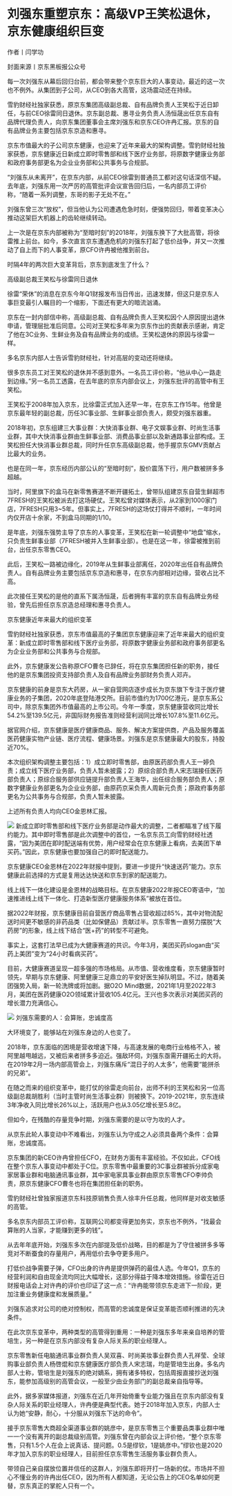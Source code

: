 # 刘强东重塑京东：高级VP王笑松退休，京东健康组织巨变

作者丨闫学功

封面来源丨京东黑板报公众号

每一次刘强东从幕后回归台前，都会带来整个京东巨大的人事变动，最近的这一次也不例外。从集团到子公司，从CEO到各大高管，这场震动还在持续。

雪豹财经社独家获悉，原京东集团高级副总裁、自有品牌负责人王笑松于近日卸任，与前CEO徐雷同日退休。京东副总裁、惠寻业务负责人汤恒晟出任京东自有品牌代理负责人，向京东集团董事会主席刘强东和京东CEO许冉汇报。京东的自有品牌业务主要包括京东京造和惠寻。

京东市值最大的子公司京东健康，也迎来了近年来最大的架构调整。雪豹财经社独家获悉，京东健康近日新成立即时零售部和线下医疗业务部，将原数字健康业务部和政府事务部更名为企业业务部和公共事务与合规部。

“刘强东从未离开”，在京东内部，从前CEO徐雷到普通员工都对这句话深信不疑。去年底，刘强东用一次严厉的高管批评会议宣告回归后，一名内部员工评价称，“随着一系列调整，东哥的影子无处不在。”

刘强东曾三次“放权”，但当他认为公司遭遇危急时刻，便强势回归，带着变革决心推动这架巨大机器上的齿轮继续转动。

上一次是在京东内部被称为“至暗时刻”的2018年，刘强东换下了大批高管，将徐雷推上前台。如今，多次直言京东遭遇危机的刘强东打起了低价战争，并又一次推动了自上而下的人事变革，原CFO许冉被他推到前台。

时隔4年的两次巨大变革背后，京东到底发生了什么？

高级副总裁王笑松与徐雷同日退休

徐雷“荣休”的消息在京东今年Q1财报发布当日传出，迅速发酵，但这只是京东人事巨变最引人瞩目的一个缩影，下面还有更大的暗流汹涌。

京东在一封内部信中称，高级副总裁、自有品牌负责人王笑松因个人原因提出退休申请，管理层批准后同意。公司对王笑松多年来为京东作出的贡献表示感谢，肯定了他在3C业务、生鲜业务及自有品牌业务的成绩。王笑松退休的原因与徐雷一样。

多名京东内部人士告诉雪豹财经社，针对高层的变动还将继续。

很多京东员工对王笑松的退休并不感到意外。一名员工评价称，“他从中心一路走到边缘。”另一名员工透露，在去年底的京东内部会议上，刘强东批评的高管中有王笑松。

王笑松于2008年加入京东，比徐雷正式加入还早一年，在京东工作15年。他曾是京东最年轻的副总裁，历任3C事业部、生鲜事业部负责人，颇受刘强东器重。

2018年初，京东组建三大事业群：大快消事业群、电子文娱事业群、时尚生活事业群，其中大快消事业群由生鲜事业部、消费品事业部以及新通路事业部构成。王笑松担任大快消事业群总裁，同时升任京东高级副总裁，他手握京东GMV贡献占比最大的业务。

也是在同一年，京东经历内部公认的“至暗时刻”，股价震荡下行，用户数被拼多多超越。

当时，阿里旗下的盒马在新零售赛道不断开疆拓土，曾带队组建京东自营生鲜超市7FRESH的王笑松被派去打这场硬仗。王笑松曾对媒体表示，从2家到1000家门店，7FRESH只用3~5年。但事实上，7FRESH的这场仗打得并不顺利，一年时间内仅开店十余家，不到盒马同期的1/10。

是年底，刘强东强势主导了京东的人事变革，王笑松在新一轮调整中“地盘”缩水，只负责生鲜事业部（7FRESH被并入生鲜事业部）。也是在这一年，徐雷被推到前台，出任京东零售CEO。

此后，王笑松一路被边缘化，2019年从生鲜事业部离任，2020年出任自有品牌负责人。自有品牌业务主要包括京东京造和惠寻，在京东内部相对边缘，营收占比不高。

此次接任王笑松的是他的直系下属汤恒晟，后者拥有丰富的京东自有品牌业务经验，曾先后担任京东京造总经理和惠寻负责人。

京东健康近年来最大的组织变革

雪豹财经社独家获悉，京东市值最高的子集团京东健康迎来了近年来最大的组织变革：新成立即时零售部和线下医疗业务部，将原数字健康业务部和政府事务部更名为企业业务部和公共事务与合规部。

此外，京东健康发公告称原CFO曹冬已辞任，将在京东集团担任新的职务，接任他的是京东集团投资支持部负责人及自有品牌业务部财务负责人邓卉。

京东健康的前身是京东大药房，从一家自营网店逐步成长为京东旗下专注于医疗健康业务的子集团，2020年底登陆港交所。目前市值约为1700亿港元，是京东系公司中，除京东集团外市值最高的上市公司。今年一季度，京东健康营收同比增长54.2%至139.5亿元，非国际财务报告准则经营利润同比增长107.8%至11.6亿元。

据官网介绍，京东健康是医疗健康商品、服务、解决方案提供商，产品及服务覆盖医药健康实物产业链、医疗流程、健康场景。刘强东是京东健康最大的股东，持股近70%。

本次组织架构调整主要包括：1）成立即时零售部，由原医药部负责人王一婷负责；成立线下医疗业务部，负责人暂未披露；2）原综合部负责人宋志瑞接任医药部负责人；原综合服务部供应链提升部负责人王海华，出任综合服务部负责人；原数字健康业务部更名为企业业务部，由原药京采负责人周新元负责；原政府事务部更名为公共事务与合规部，负责人暂未披露。

上述所有负责人均向CEO金恩林汇报。

![](https://inews.gtimg.com/news_bt/OxmUYMf_I93wMla6LdE_MRdmaXD6grjnZFgQpGID-_WzEAA/1000)
新成立即时零售部和线下医疗业务部是动作最大的调整，二者都瞄准了线下履约能力。其中即时零售部是此次调整中的首位，一名京东员工向雪豹财经社透露，“因为美团在即时配送端有优势，用户经常会在京东健康上看病，去美团下单买药。”因此，京东健康也要加强自己的即时配送能力。

京东健康CEO金恩林在2022年财报中提到，要进一步提升“快速送药”能力。京东健康此前选择的方式是复用达达快送和京东到家的配送能力。

线上线下一体化建设是金恩林的战略目标。在京东健康2022年报CEO寄语中，“加速推进线上线下一体化、打造新型医疗健康服务体系”被放在首位。

据2022年财报，京东健康目前自营医疗商品零售占营收超过85%，其中对物流配送时间更不敏感的非药品类（比如保健品）贡献过半。京东零售一直努力摆脱“大药房”的形象，线上线下结合“医+药”的转型不可避免。

事实上，这套打法早已成为大健康赛道的共识。今年3月，美团买药slogan由“买药上美团”变为“24小时看病买药”。

目前，大健康赛道呈现一超多强的市场格局。从市值、营收维度看，京东健康暂时领先，早期与京东健康、阿里健康三足鼎立的平安好医生掉队明显。不过，随着美团强势入局，新一轮洗牌或将加剧。据O2O
Mind数据，2021年1月至2022年3月，美团在医药健康O2O领域累计营收105.4亿元。王兴也多次表示对美团买药的增长潜力充满信心。

![](https://inews.gtimg.com/news_bt/OcdXZ5VwyVidozlecZCVDplpdu-hKjLE2mPsxMfbH2gZ8AA/1000)
刘强东需要的人：会算账，忠诚度高

大环境变了，能够站在刘强东身边的人也变了。

2018年，京东面临的困境是营收增速下降，与高速发展的电商行业格格不入，被阿里越甩越远，又被后来者拼多多迫近。强敌环伺，刘强东亟需开疆拓土的大将。在2019年2月一场内部高管会上，刘强东痛斥“混日子的人太多”，他需要“能拼杀的兄弟”。

在随之而来的组织变革中，能打仗的徐雷走向前台，出师不利的王笑松和另一位高级副总裁胡胜利（当时主管时尚生活事业群）则被换下。2019-2021年，京东连续3年净收入同比增长26%以上，活跃用户也从3.05亿增长至5.8亿。

但如今，在残酷的存量竞争时期，刘强东需要的是以守为攻的人才。

从京东此轮人事变动中不难看出，刘强东认为守成之人必须具备两个条件：会算账，忠诚度高。

京东集团的新CEO许冉曾担任CFO，在财务方面有丰富经验。不仅如此，CFO线在整个京东人事变动中都处于C位。京东零售中最重要的3C事业群被拆分成家电家居事业群和电脑通讯事业群，其中家电家具事业群由原京东零售CFO李帅负责，原京东健康CFO曹冬也将在集团担任新的职务。

雪豹财经社曾独家报道京东科技原销售负责人徐丰升任总裁，他同样是对收支敏感的高管。

多名京东内部员工评价称，互联网公司都变得更加务实，京东也不例外，“找最会算账的人当家，才能赚到更多的钱”。

从去年年底开始，刘强东多次在内部提及低价战略，目的都是为了守住被拼多多等竞对不断蚕食的存量用户，再用低价去争夺更多用户。

打低价战争需要子弹，CFO出身的许冉是提供弹药的最佳人选。今年Q1，京东的经营利润和自由现金流均同比大幅增长，这部分得益于降本增效措施。徐雷在近日财报电话会上对许冉的评价也印证了这一点：“许冉能带领京东走进下一阶段，更加注重业务健康度和发展质量。”

刘强东追求对公司的绝对控制权，而高管的忠诚度是保证变革能否顺利推进的先决条件。

在此次京东变革中，两种类型的高管得到重用：一种是刘强东多年来亲自培养的管培生，另一种是在京东内部没有复杂人际关系的职业经理人。

京东零售新任电脑通讯事业群负责人吴双喜、时尚美妆事业群负责人孔祥莹、全球购事业部负责人杨啓焜和京东健康医疗部负责人宋志瑞，均是管培生出身。多名内部人士称，管培生是刘强东的绝对嫡系，拥有诸多特权，包括周报直接抄送刘强东，能参加高级别的高管会议，一般至少由业务部门的副总裁亲自指导等。

此外，据多家媒体报道，刘强东在近几年开始倚重专业能力强且在京东内部没有复杂人际关系的职业经理人，许冉便是典型代表。她于2018年加入京东，内部人士认为她“安静，耐心，十分服从刘强东下达的命令”。

接手京东零售大商超全渠道事业群的姚彦中，是京东零售三个重要品类事业群中唯一一个没有离开的副总裁级别高管。刘强东曾在内部会议上评价他，“整个京东零售，只有1.5个人在会上说真话、提问题。0.5是缪钦，1是姚彦中。”缪钦也是2020年才加入京东的职业经理人，目前担任京东零售生活服务事业群负责人。

带领自己亲自摆放位置并信任的这群人，刘强东即将开打一场新的仗。市场并不担心不懂业务的许冉出任CEO，因为所有人都知道，无论公告上的CEO名单如何更替，京东真正的掌舵人只有一个。

